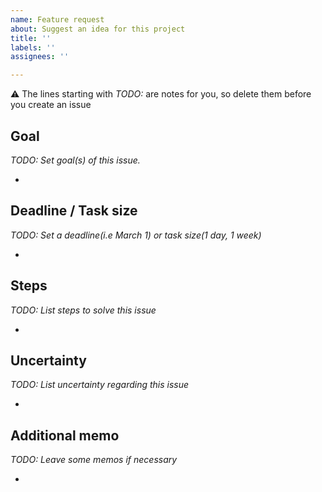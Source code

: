 ```yaml
---
name: Feature request
about: Suggest an idea for this project
title: ''
labels: ''
assignees: ''

---
```


⚠️ The lines starting with _TODO:_ are notes for you, so delete them before you create an issue


## Goal
_TODO: Set goal(s) of this issue._

-  

## Deadline / Task size
_TODO: Set a deadline(i.e March 1) or task size(1 day, 1 week)_

- 

## Steps
_TODO: List steps to solve this issue_

- 

## Uncertainty
_TODO: List uncertainty regarding this issue_

- 

## Additional memo
_TODO: Leave some memos if necessary_

-
